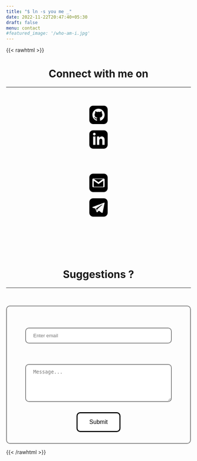 ```yaml
---
title: "$ ln -s you me _"
date: 2022-11-22T20:47:40+05:30
draft: false
menu: contact 
#featured_image: '/who-am-i.jpg'
---
```


{{< rawhtml >}}

<style>
.form-control {
  width: 100%;
  padding: 12px 20px;
  margin: 8px 0;
  display: inline-block;
  border: 1px solid #ccc;
  border-radius: 4px;
  box-sizing: border-box;
  border-radius: 10px;
  border: 2px solid grey;
}

.form-group {
  border-radius: 5px;
  padding: 20px;
}

button {
  background-color: white; /* Green */
  border: 3px solid black;
  color: black;
  padding: 15px 32px;
  text-align: center;
  text-decoration: none;
  display: inline-block;
  font-size: 16px;
	border-radius: 10px;
}

button:hover {
	
	background-color: black;
	color: white;
	transition: ease 5;
}

input:hover, textarea:hover {
	border: 2px solid black;
	
}

input:focus, #comment {
outline: none ;
}

.text-center{
text-align: center;
}

.form-border{
	
	padding: 30px;
	border: 2px solid grey;
	border-radius: 10px;
}

.social{
	margin: 20px;
	padding: 30px;
}

i{
padding: 30px;
}



svg:hover {
transform: scale(1.2);
}

hr{
	color: black;
}


</style>
<script src="https://kit.fontawesome.com/21e7e643ab.js" crossorigin="anonymous"></script>
<script>
function ClearFields() {

     document.getElementById("InputEmail").value = "";
     document.getElementById("comment").value = "";
}
</script>
<script type="text/javascript" src="https://cdn.jsdelivr.net/npm/emailjs-com@2.4.0/dist/email.min.js">
</script>
<script type="text/javascript">
  function send(){
    emailjs.init("ZTRDqv6HWKvOzvwAG"); //please encrypted user id for malicious attacks
  
  var templateParams = {
    to_name: 'sumitpatel24389@gmail.com',
    from_name: document.getElementById("InputEmail"),
    message_html: document.getElementById("comment")
  };

  emailjs.send('service_tunohqr', 'template_2smg9rm', templateParams, 'ZTRDqv6HWKvOzvwAG')
    .then(function(response) {
      console.log('SUCCESS!', response.status, response.text);
    }, function(error) {
      console.log('FAILED...', error);
    });
}
</script>


<div class="container">
<h1 align="center"> Connect with me on </h1>
<hr>
</div>
<div class="social" align="center">
	<a href="https://github.com/Dark-Kernel"><i class="icon-3x "><svg xmlns="http://www.w3.org/2000/svg" width="50" height="50" viewBox="0 0 24 24"><path d="M19 0h-14c-2.761 0-5 2.239-5 5v14c0 2.761 2.239 5 5 5h14c2.762 0 5-2.239 5-5v-14c0-2.761-2.238-5-5-5zm-4.466 19.59c-.405.078-.534-.171-.534-.384v-2.195c0-.747-.262-1.233-.55-1.481 1.782-.198 3.654-.875 3.654-3.947 0-.874-.312-1.588-.823-2.147.082-.202.356-1.016-.079-2.117 0 0-.671-.215-2.198.82-.64-.18-1.324-.267-2.004-.271-.68.003-1.364.091-2.003.269-1.528-1.035-2.2-.82-2.2-.82-.434 1.102-.16 1.915-.077 2.118-.512.56-.824 1.273-.824 2.147 0 3.064 1.867 3.751 3.645 3.954-.229.2-.436.552-.508 1.07-.457.204-1.614.557-2.328-.666 0 0-.423-.768-1.227-.825 0 0-.78-.01-.055.487 0 0 .525.246.889 1.17 0 0 .463 1.428 2.688.944v1.489c0 .211-.129.459-.528.385-3.18-1.057-5.472-4.056-5.472-7.59 0-4.419 3.582-8 8-8s8 3.581 8 8c0 3.533-2.289 6.531-5.466 7.59z"/></svg></i></a>


<a href="https://www.linkedin.com/in/sumit-patel-aa6264240/"><i><svg xmlns="http://www.w3.org/2000/svg" width="50" height="50" viewBox="0 0 24 24"><path d="M19 0h-14c-2.761 0-5 2.239-5 5v14c0 2.761 2.239 5 5 5h14c2.762 0 5-2.239 5-5v-14c0-2.761-2.238-5-5-5zm-11 19h-3v-11h3v11zm-1.5-12.268c-.966 0-1.75-.79-1.75-1.764s.784-1.764 1.75-1.764 1.75.79 1.75 1.764-.783 1.764-1.75 1.764zm13.5 12.268h-3v-5.604c0-3.368-4-3.113-4 0v5.604h-3v-11h3v1.765c1.396-2.586 7-2.777 7 2.476v6.759z"/></svg></i></a>

<br>
<br>
<br>
<!--</div>
<h1 align="center">message me on</h1>
<div class="social" align="center">
-->
<a href="mailto:sumitpatel24389@gmail.com"><i><svg width="50" height="50" viewBox="0 0 24 24" xmlns="http://www.w3.org/2000/svg" fill-rule="evenodd" clip-rule="evenodd"><path d="M19 24h-14c-2.761 0-5-2.239-5-5v-14c0-2.761 2.239-5 5-5h14c2.762 0 5 2.239 5 5v14c0 2.761-2.238 5-5 5zm-.141-6.333c.63 0 1.141-.512 1.141-1.142v-9.05c0-.63-.511-1.142-1.141-1.142h-13.718c-.63 0-1.141.512-1.141 1.142v9.05c0 .63.511 1.142 1.141 1.142h13.718zm-6.859-4.058l-6.228-4.321-.014 7.712h12.457v-7.712l-6.215 4.321zm5.913-6.609c-1.745 1.215-5.913 4.153-5.913 4.153l-5.947-4.153h11.86z"/></svg></i></a>

<a href="https://t.me/sumit0patel"><i><svg width="50px" height="50px" viewBox="0 0 24 24" version="1.1" xmlns="http://www.w3.org/2000/svg" xmlns:xlink="http://www.w3.org/1999/xlink" xml:space="preserve" xmlns:serif="http://www.serif.com/" style="fill-rule:evenodd;clip-rule:evenodd;stroke-linejoin:round;stroke-miterlimit:1.41421;"><path id="telegram-3" d="M19,24l-14,0c-2.761,0 -5,-2.239 -5,-5l0,-14c0,-2.761 2.239,-5 5,-5l14,0c2.762,0 5,2.239 5,5l0,14c0,2.761 -2.238,5 -5,5Zm-2.744,-5.148c0.215,0.153 0.491,0.191 0.738,0.097c0.246,-0.093 0.428,-0.304 0.483,-0.56c0.579,-2.722 1.985,-9.614 2.512,-12.09c0.039,-0.187 -0.027,-0.381 -0.173,-0.506c-0.147,-0.124 -0.351,-0.16 -0.532,-0.093c-2.795,1.034 -11.404,4.264 -14.923,5.567c-0.223,0.082 -0.368,0.297 -0.361,0.533c0.008,0.235 0.167,0.44 0.395,0.509c1.578,0.471 3.65,1.128 3.65,1.128c0,0 0.967,2.924 1.472,4.41c0.063,0.187 0.21,0.334 0.402,0.384c0.193,0.05 0.397,-0.002 0.541,-0.138c0.811,-0.765 2.064,-1.948 2.064,-1.948c0,0 2.381,1.746 3.732,2.707Zm-7.34,-5.784l1.119,3.692l0.249,-2.338c0,0 4.324,-3.9 6.79,-6.124c0.072,-0.065 0.082,-0.174 0.022,-0.251c-0.06,-0.077 -0.169,-0.095 -0.251,-0.043c-2.857,1.825 -7.929,5.064 -7.929,5.064Z"/></svg></i></a>

</div>
&nbsp;
<br>
<br>
<form action="https://formsubmit.co/d37f54b1d10858705ecacfa503ff5646" id="contact-form" method="POST">
<!-- <form  action="send();" id="contact-form"> -->
<h1 align="center">Suggestions ?</h1>
<hr>
&nbsp;
<br>
<br>
<div>

</div>

  <div class="form-border">
	<div class="form-group">
    <input type="email" name="email" class="form-control" id="InputEmail" aria-describedby="emailHelp" placeholder="Enter email" />
  </div>
  <div class="form-group">
  <!--<label for="comment">Comment:</label> -->
  <textarea class="form-control" name="message" rows="5" id="comment" placeholder="Message..." ></textarea>
 </div>  
<div class="text-center"> 
 <button type="submit" class="btn btn-primary" onClick="ClearFields();" >Submit</button>
</div>
</div>
</form>


<!--
<form action={FORM_ENDPOINT} method="POST" target="_blank">

  <div class="mb-3 pt-0">

    <input type="text" placeholder="Your name" name="name" required />

  </div>

  <div class="mb-3 pt-0">

    <input type="email" placeholder="Email" name="email" required />

  </div>

  <div class="mb-3 pt-0">

    <textarea placeholder="Your message" name="message" required></textarea>

  </div>

  <div class="mb-3 pt-0">

    <button type="submit">Send a message</button>

  </div>

</form>
-->
{{< /rawhtml >}}
